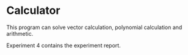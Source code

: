 # Calculator

This program can solve vector calculation, polynomial calculation and arithmetic.

Experiment 4 contains the experiment report.
